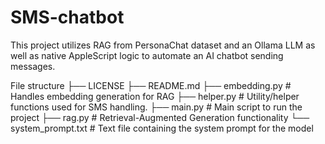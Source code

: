 # SMS-chatbot
This project utilizes RAG from PersonaChat dataset and an Ollama LLM as well as native AppleScript logic to automate an AI chatbot sending messages.

File structure
├── LICENSE
├── README.md
├── embedding.py # Handles embedding generation for RAG
├── helper.py # Utility/helper functions used for SMS handling.
├── main.py # Main script to run the project
├── rag.py # Retrieval-Augmented Generation functionality
└── system_prompt.txt # Text file containing the system prompt for the model
